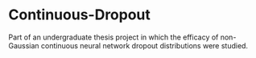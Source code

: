 # Continuous-Dropout
Part of an undergraduate thesis project in which the efficacy of non-Gaussian continuous neural network dropout distributions were studied.
